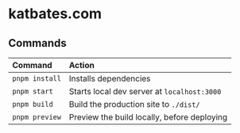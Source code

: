 # katbates.com

## Commands

| Command           | Action                                           |
| :-----------------| :----------------------------------------------- |
| `pnpm install`    | Installs dependencies                            |
| `pnpm start`      | Starts local dev server at `localhost:3000`      |
| `pnpm build`      | Build the production site to `./dist/`           |
| `pnpm preview`    | Preview the build locally, before deploying      |
